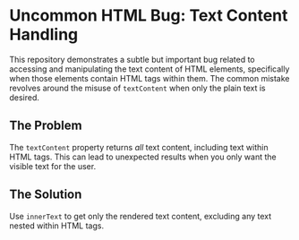 # Uncommon HTML Bug: Text Content Handling

This repository demonstrates a subtle but important bug related to accessing and manipulating the text content of HTML elements, specifically when those elements contain HTML tags within them.  The common mistake revolves around the misuse of `textContent` when only the plain text is desired.

## The Problem

The `textContent` property returns *all* text content, including text within HTML tags.  This can lead to unexpected results when you only want the visible text for the user.

## The Solution

Use `innerText` to get only the rendered text content, excluding any text nested within HTML tags.